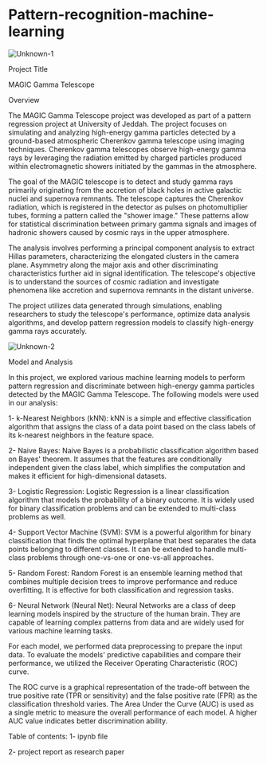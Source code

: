 # Pattern-recognition-machine-learning


![Unknown-1](https://github.com/Ramahalharbi/Pattern-recognition-machine-learning/assets/139393175/f414d31a-1a9c-44d3-b9b8-807b766b8ce2)



Project Title

MAGIC Gamma Telescope

Overview

The MAGIC Gamma Telescope project was developed as part of a pattern regression project at University of Jeddah. The project focuses on simulating and analyzing high-energy gamma particles detected by a ground-based atmospheric Cherenkov gamma telescope using imaging techniques. Cherenkov gamma telescopes observe high-energy gamma rays by leveraging the radiation emitted by charged particles produced within electromagnetic showers initiated by the gammas in the atmosphere.

The goal of the MAGIC telescope is to detect and study gamma rays primarily originating from the accretion of black holes in active galactic nuclei and supernova remnants. The telescope captures the Cherenkov radiation, which is registered in the detector as pulses on photomultiplier tubes, forming a pattern called the "shower image." These patterns allow for statistical discrimination between primary gamma signals and images of hadronic showers caused by cosmic rays in the upper atmosphere.

The analysis involves performing a principal component analysis to extract Hillas parameters, characterizing the elongated clusters in the camera plane. Asymmetry along the major axis and other discriminating characteristics further aid in signal identification. The telescope's objective is to understand the sources of cosmic radiation and investigate phenomena like accretion and supernova remnants in the distant universe.

The project utilizes data generated through simulations, enabling researchers to study the telescope's performance, optimize data analysis algorithms, and develop pattern regression models to classify high-energy gamma rays accurately.

![Unknown-2](https://github.com/Ramahalharbi/Pattern-recognition-machine-learning/assets/139393175/1cff55a6-c163-4f04-8755-749f7c1312fd)



Model and Analysis

In this project, we explored various machine learning models to perform pattern regression and discriminate between high-energy gamma particles detected by the MAGIC Gamma Telescope. The following models were used in our analysis:

1- k-Nearest Neighbors (kNN): kNN is a simple and effective classification algorithm that assigns the class of a data point based on the class labels of its k-nearest neighbors in the feature space.

2- Naive Bayes: Naive Bayes is a probabilistic classification algorithm based on Bayes' theorem. It assumes that the features are conditionally independent given the class label, which simplifies the computation and makes it efficient for high-dimensional datasets.

3- Logistic Regression: Logistic Regression is a linear classification algorithm that models the probability of a binary outcome. It is widely used for binary classification problems and can be extended to multi-class problems as well.

4- Support Vector Machine (SVM): SVM is a powerful algorithm for binary classification that finds the optimal hyperplane that best separates the data points belonging to different classes. It can be extended to handle multi-class problems through one-vs-one or one-vs-all approaches.

5- Random Forest: Random Forest is an ensemble learning method that combines multiple decision trees to improve performance and reduce overfitting. It is effective for both classification and regression tasks.

6- Neural Network (Neural Net): Neural Networks are a class of deep learning models inspired by the structure of the human brain. They are capable of learning complex patterns from data and are widely used for various machine learning tasks.

For each model, we performed data preprocessing  to prepare the input data. To evaluate the models' predictive capabilities and compare their performance, we utilized the Receiver Operating Characteristic (ROC) curve.

The ROC curve is a graphical representation of the trade-off between the true positive rate (TPR or sensitivity) and the false positive rate (FPR) as the classification threshold varies. The Area Under the Curve (AUC) is used as a single metric to measure the overall performance of each model. A higher AUC value indicates better discrimination ability.

Table of contents:
1- ipynb file 

2- project report as research paper


